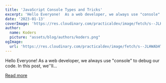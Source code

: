 ```yaml
---
title: 'JavaScript Console Types and Tricks'
excerpt: 'Hello Everyone!  As a web developer, we always use "console" to debug our code. In this post, we''ll...'
date: '2023-01-13'
coverImage: 'https://res.cloudinary.com/practicaldev/image/fetch/s--JLHWAbHT--/c_imagga_scale,f_auto,fl_progressive,h_420,q_auto,w_1000/https://dev-to-uploads.s3.amazonaws.com/uploads/articles/iyihklt9uw3wkerqgihr.png'
author:
  name: Koders
  picture: "assets/blog/authors/koders.png"
ogImage:
  url: 'https://res.cloudinary.com/practicaldev/image/fetch/s--JLHWAbHT--/c_imagga_scale,f_auto,fl_progressive,h_420,q_auto,w_1000/https://dev-to-uploads.s3.amazonaws.com/uploads/articles/iyihklt9uw3wkerqgihr.png'
---
```


Hello Everyone!  As a web developer, we always use "console" to debug our code. In this post, we''ll...

[Read more](https://dev.to/akashkumaravel/javascript-console-types-and-tricks-1lef)
